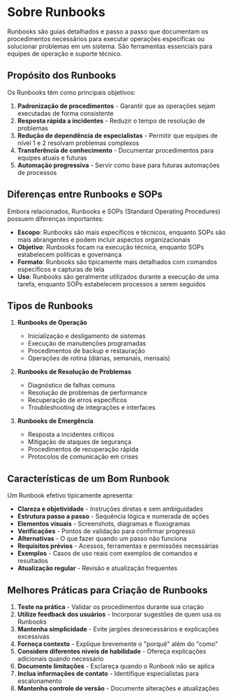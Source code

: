 # Sobre Runbooks

Runbooks são guias detalhados e passo a passo que documentam os procedimentos necessários para executar operações específicas ou solucionar problemas em um sistema. São ferramentas essenciais para equipes de operação e suporte técnico.

## Propósito dos Runbooks

Os Runbooks têm como principais objetivos:

1. **Padronização de procedimentos** - Garantir que as operações sejam executadas de forma consistente
2. **Resposta rápida a incidentes** - Reduzir o tempo de resolução de problemas
3. **Redução de dependência de especialistas** - Permitir que equipes de nível 1 e 2 resolvam problemas complexos
4. **Transferência de conhecimento** - Documentar procedimentos para equipes atuais e futuras
5. **Automação progressiva** - Servir como base para futuras automações de processos

## Diferenças entre Runbooks e SOPs

Embora relacionados, Runbooks e SOPs (Standard Operating Procedures) possuem diferenças importantes:

- **Escopo**: Runbooks são mais específicos e técnicos, enquanto SOPs são mais abrangentes e podem incluir aspectos organizacionais
- **Objetivo**: Runbooks focam na execução técnica, enquanto SOPs estabelecem políticas e governança
- **Formato**: Runbooks são tipicamente mais detalhados com comandos específicos e capturas de tela
- **Uso**: Runbooks são geralmente utilizados durante a execução de uma tarefa, enquanto SOPs estabelecem processos a serem seguidos

## Tipos de Runbooks

1. **Runbooks de Operação**

   - Inicialização e desligamento de sistemas
   - Execução de manutenções programadas
   - Procedimentos de backup e restauração
   - Operações de rotina (diárias, semanais, mensais)

2. **Runbooks de Resolução de Problemas**

   - Diagnóstico de falhas comuns
   - Resolução de problemas de performance
   - Recuperação de erros específicos
   - Troubleshooting de integrações e interfaces

3. **Runbooks de Emergência**
   - Resposta a incidentes críticos
   - Mitigação de ataques de segurança
   - Procedimentos de recuperação rápida
   - Protocolos de comunicação em crises

## Características de um Bom Runbook

Um Runbook efetivo tipicamente apresenta:

- **Clareza e objetividade** - Instruções diretas e sem ambiguidades
- **Estrutura passo a passo** - Sequência lógica e numerada de ações
- **Elementos visuais** - Screenshots, diagramas e fluxogramas
- **Verificações** - Pontos de validação para confirmar progresso
- **Alternativas** - O que fazer quando um passo não funciona
- **Requisitos prévios** - Acessos, ferramentas e permissões necessárias
- **Exemplos** - Casos de uso reais com exemplos de comandos e resultados
- **Atualização regular** - Revisão e atualização frequentes

## Melhores Práticas para Criação de Runbooks

1. **Teste na prática** - Validar os procedimentos durante sua criação
2. **Utilize feedback dos usuários** - Incorporar sugestões de quem usa os Runbooks
3. **Mantenha simplicidade** - Evite jargões desnecessários e explicações excessivas
4. **Forneça contexto** - Explique brevemente o "porquê" além do "como"
5. **Considere diferentes níveis de habilidade** - Ofereça explicações adicionais quando necessário
6. **Documente limitações** - Esclareça quando o Runbook não se aplica
7. **Inclua informações de contato** - Identifique especialistas para escalonamento
8. **Mantenha controle de versão** - Documente alterações e atualizações
